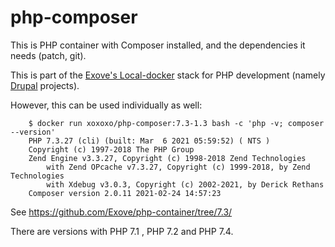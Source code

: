 # php-composer

This is PHP container with Composer installed, and the dependencies it needs (patch, git).

This is part of the [Exove's Local-docker](https://github.com/Exove/local-docker) stack for PHP development (namely [Drupal](https://drupal.org) projects).

However, this can be used individually as well:

        $ docker run xoxoxo/php-composer:7.3-1.3 bash -c 'php -v; composer --version'
        PHP 7.3.27 (cli) (built: Mar  6 2021 05:59:52) ( NTS )
        Copyright (c) 1997-2018 The PHP Group
        Zend Engine v3.3.27, Copyright (c) 1998-2018 Zend Technologies
            with Zend OPcache v7.3.27, Copyright (c) 1999-2018, by Zend Technologies
            with Xdebug v3.0.3, Copyright (c) 2002-2021, by Derick Rethans
        Composer version 2.0.11 2021-02-24 14:57:23

See <https://github.com/Exove/php-container/tree/7.3/>

There are versions with PHP 7.1 , PHP 7.2 and PHP 7.4.
